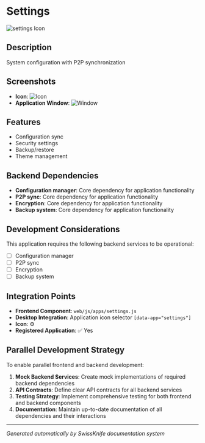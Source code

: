 # Settings

![settings Icon](../screenshots/settings-icon.png)

## Description
System configuration with P2P synchronization

## Screenshots
- **Icon**: ![Icon](../screenshots/settings-icon.png)
- **Application Window**: ![Window](../screenshots/settings-window.png)

## Features
- Configuration sync
- Security settings
- Backup/restore
- Theme management

## Backend Dependencies
- **Configuration manager**: Core dependency for application functionality
- **P2P sync**: Core dependency for application functionality
- **Encryption**: Core dependency for application functionality
- **Backup system**: Core dependency for application functionality

## Development Considerations
This application requires the following backend services to be operational:
- [ ] Configuration manager
- [ ] P2P sync
- [ ] Encryption
- [ ] Backup system

## Integration Points
- **Frontend Component**: `web/js/apps/settings.js`
- **Desktop Integration**: Application icon selector `[data-app="settings"]`
- **Icon**: ⚙️
- **Registered Application**: ✅ Yes

## Parallel Development Strategy
To enable parallel frontend and backend development:

1. **Mock Backend Services**: Create mock implementations of required backend dependencies
2. **API Contracts**: Define clear API contracts for all backend services
3. **Testing Strategy**: Implement comprehensive testing for both frontend and backend components
4. **Documentation**: Maintain up-to-date documentation of all dependencies and their interactions

---
*Generated automatically by SwissKnife documentation system*
